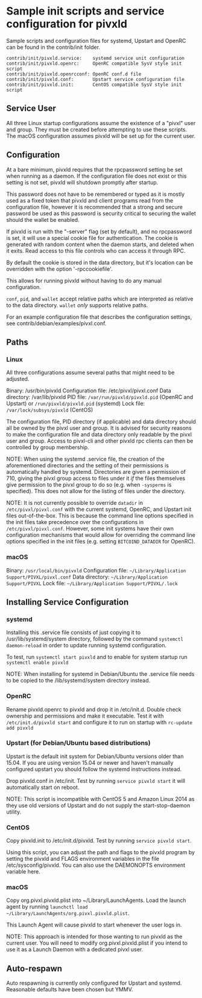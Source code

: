 Sample init scripts and service configuration for pivxld
==========================================================

Sample scripts and configuration files for systemd, Upstart and OpenRC
can be found in the contrib/init folder.

    contrib/init/pivxld.service:    systemd service unit configuration
    contrib/init/pivxld.openrc:     OpenRC compatible SysV style init script
    contrib/init/pivxld.openrcconf: OpenRC conf.d file
    contrib/init/pivxld.conf:       Upstart service configuration file
    contrib/init/pivxld.init:       CentOS compatible SysV style init script

Service User
---------------------------------

All three Linux startup configurations assume the existence of a "pivxl" user
and group.  They must be created before attempting to use these scripts.
The macOS configuration assumes pivxld will be set up for the current user.

Configuration
---------------------------------

At a bare minimum, pivxld requires that the rpcpassword setting be set
when running as a daemon.  If the configuration file does not exist or this
setting is not set, pivxld will shutdown promptly after startup.

This password does not have to be remembered or typed as it is mostly used
as a fixed token that pivxld and client programs read from the configuration
file, however it is recommended that a strong and secure password be used
as this password is security critical to securing the wallet should the
wallet be enabled.

If pivxld is run with the "-server" flag (set by default), and no rpcpassword is set,
it will use a special cookie file for authentication. The cookie is generated with random
content when the daemon starts, and deleted when it exits. Read access to this file
controls who can access it through RPC.

By default the cookie is stored in the data directory, but it's location can be overridden
with the option '-rpccookiefile'.

This allows for running pivxld without having to do any manual configuration.

`conf`, `pid`, and `wallet` accept relative paths which are interpreted as
relative to the data directory. `wallet` *only* supports relative paths.

For an example configuration file that describes the configuration settings,
see contrib/debian/examples/pivxl.conf.

Paths
---------------------------------

### Linux

All three configurations assume several paths that might need to be adjusted.

Binary:              /usr/bin/pivxld
Configuration file:  /etc/pivxl/pivxl.conf
Data directory:      /var/lib/pivxld
PID file:            `/var/run/pivxld/pivxld.pid` (OpenRC and Upstart) or `/run/pivxld/pivxld.pid` (systemd)
Lock file:           `/var/lock/subsys/pivxld` (CentOS)

The configuration file, PID directory (if applicable) and data directory
should all be owned by the pivxl user and group.  It is advised for security
reasons to make the configuration file and data directory only readable by the
pivxl user and group.  Access to pivxl-cli and other pivxld rpc clients
can then be controlled by group membership.

NOTE: When using the systemd .service file, the creation of the aforementioned
directories and the setting of their permissions is automatically handled by
systemd. Directories are given a permission of 710, giving the pivxl group
access to files under it _if_ the files themselves give permission to the
pivxl group to do so (e.g. when `-sysperms` is specified). This does not allow
for the listing of files under the directory.

NOTE: It is not currently possible to override `datadir` in
`/etc/pivxl/pivxl.conf` with the current systemd, OpenRC, and Upstart init
files out-of-the-box. This is because the command line options specified in the
init files take precedence over the configurations in
`/etc/pivxl/pivxl.conf`. However, some init systems have their own
configuration mechanisms that would allow for overriding the command line
options specified in the init files (e.g. setting `BITCOIND_DATADIR` for
OpenRC).

### macOS

Binary:              `/usr/local/bin/pivxld`
Configuration file:  `~/Library/Application Support/PIVXL/pivxl.conf`
Data directory:      `~/Library/Application Support/PIVXL`
Lock file:           `~/Library/Application Support/PIVXL/.lock`

Installing Service Configuration
-----------------------------------

### systemd

Installing this .service file consists of just copying it to
/usr/lib/systemd/system directory, followed by the command
`systemctl daemon-reload` in order to update running systemd configuration.

To test, run `systemctl start pivxld` and to enable for system startup run
`systemctl enable pivxld`

NOTE: When installing for systemd in Debian/Ubuntu the .service file needs to be copied to the /lib/systemd/system directory instead.

### OpenRC

Rename pivxld.openrc to pivxld and drop it in /etc/init.d.  Double
check ownership and permissions and make it executable.  Test it with
`/etc/init.d/pivxld start` and configure it to run on startup with
`rc-update add pivxld`

### Upstart (for Debian/Ubuntu based distributions)

Upstart is the default init system for Debian/Ubuntu versions older than 15.04. If you are using version 15.04 or newer and haven't manually configured upstart you should follow the systemd instructions instead.

Drop pivxld.conf in /etc/init.  Test by running `service pivxld start`
it will automatically start on reboot.

NOTE: This script is incompatible with CentOS 5 and Amazon Linux 2014 as they
use old versions of Upstart and do not supply the start-stop-daemon utility.

### CentOS

Copy pivxld.init to /etc/init.d/pivxld. Test by running `service pivxld start`.

Using this script, you can adjust the path and flags to the pivxld program by
setting the pivxld and FLAGS environment variables in the file
/etc/sysconfig/pivxld. You can also use the DAEMONOPTS environment variable here.

### macOS

Copy org.pivxl.pivxld.plist into ~/Library/LaunchAgents. Load the launch agent by
running `launchctl load ~/Library/LaunchAgents/org.pivxl.pivxld.plist`.

This Launch Agent will cause pivxld to start whenever the user logs in.

NOTE: This approach is intended for those wanting to run pivxld as the current user.
You will need to modify org.pivxl.pivxld.plist if you intend to use it as a
Launch Daemon with a dedicated pivxl user.

Auto-respawn
-----------------------------------

Auto respawning is currently only configured for Upstart and systemd.
Reasonable defaults have been chosen but YMMV.
